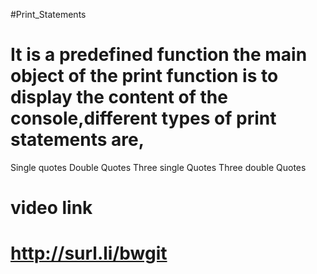 #Print_Statements
# It is a predefined function the main object of the print function is to display the content of the console,different types of print statements are,
Single quotes
Double Quotes
Three single Quotes
Three double Quotes


# video link
# http://surl.li/bwgit

